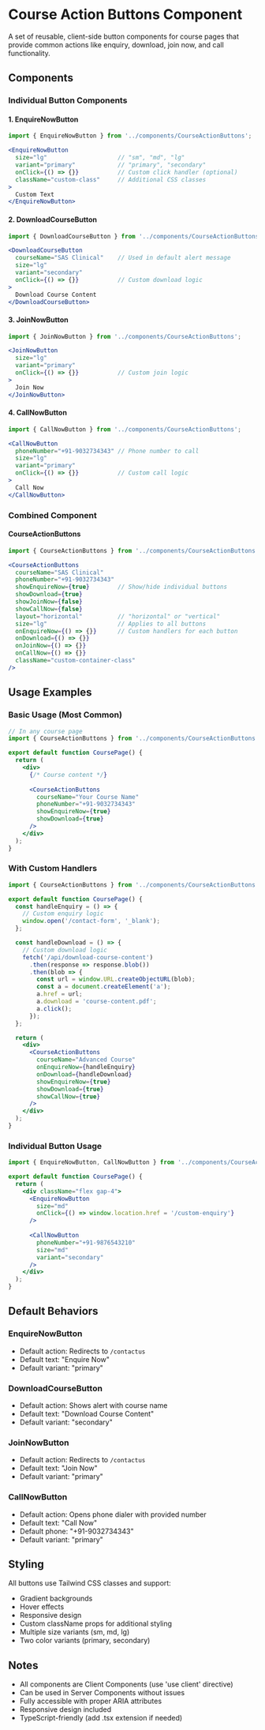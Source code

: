 # Course Action Buttons Component

A set of reusable, client-side button components for course pages that provide common actions like enquiry, download, join now, and call functionality.

## Components

### Individual Button Components

#### 1. EnquireNowButton
```jsx
import { EnquireNowButton } from '../components/CourseActionButtons';

<EnquireNowButton 
  size="lg"                    // "sm", "md", "lg"
  variant="primary"            // "primary", "secondary"
  onClick={() => {}}           // Custom click handler (optional)
  className="custom-class"     // Additional CSS classes
>
  Custom Text
</EnquireNowButton>
```

#### 2. DownloadCourseButton
```jsx
import { DownloadCourseButton } from '../components/CourseActionButtons';

<DownloadCourseButton 
  courseName="SAS Clinical"    // Used in default alert message
  size="lg"
  variant="secondary"
  onClick={() => {}}           // Custom download logic
>
  Download Course Content
</DownloadCourseButton>
```

#### 3. JoinNowButton
```jsx
import { JoinNowButton } from '../components/CourseActionButtons';

<JoinNowButton 
  size="lg"
  variant="primary"
  onClick={() => {}}           // Custom join logic
>
  Join Now
</JoinNowButton>
```

#### 4. CallNowButton
```jsx
import { CallNowButton } from '../components/CourseActionButtons';

<CallNowButton 
  phoneNumber="+91-9032734343" // Phone number to call
  size="lg"
  variant="primary"
  onClick={() => {}}           // Custom call logic
>
  Call Now
</CallNowButton>
```

### Combined Component

#### CourseActionButtons
```jsx
import { CourseActionButtons } from '../components/CourseActionButtons';

<CourseActionButtons 
  courseName="SAS Clinical"
  phoneNumber="+91-9032734343"
  showEnquireNow={true}        // Show/hide individual buttons
  showDownload={true}
  showJoinNow={false}
  showCallNow={false}
  layout="horizontal"          // "horizontal" or "vertical"
  size="lg"                    // Applies to all buttons
  onEnquireNow={() => {}}      // Custom handlers for each button
  onDownload={() => {}}
  onJoinNow={() => {}}
  onCallNow={() => {}}
  className="custom-container-class"
/>
```

## Usage Examples

### Basic Usage (Most Common)
```jsx
// In any course page
import { CourseActionButtons } from '../components/CourseActionButtons';

export default function CoursePage() {
  return (
    <div>
      {/* Course content */}
      
      <CourseActionButtons 
        courseName="Your Course Name"
        phoneNumber="+91-9032734343"
        showEnquireNow={true}
        showDownload={true}
      />
    </div>
  );
}
```

### With Custom Handlers
```jsx
import { CourseActionButtons } from '../components/CourseActionButtons';

export default function CoursePage() {
  const handleEnquiry = () => {
    // Custom enquiry logic
    window.open('/contact-form', '_blank');
  };

  const handleDownload = () => {
    // Custom download logic
    fetch('/api/download-course-content')
      .then(response => response.blob())
      .then(blob => {
        const url = window.URL.createObjectURL(blob);
        const a = document.createElement('a');
        a.href = url;
        a.download = 'course-content.pdf';
        a.click();
      });
  };

  return (
    <div>
      <CourseActionButtons 
        courseName="Advanced Course"
        onEnquireNow={handleEnquiry}
        onDownload={handleDownload}
        showEnquireNow={true}
        showDownload={true}
        showCallNow={true}
      />
    </div>
  );
}
```

### Individual Button Usage
```jsx
import { EnquireNowButton, CallNowButton } from '../components/CourseActionButtons';

export default function CoursePage() {
  return (
    <div className="flex gap-4">
      <EnquireNowButton 
        size="md"
        onClick={() => window.location.href = '/custom-enquiry'}
      />
      
      <CallNowButton 
        phoneNumber="+91-9876543210"
        size="md"
        variant="secondary"
      />
    </div>
  );
}
```

## Default Behaviors

### EnquireNowButton
- Default action: Redirects to `/contactus`
- Default text: "Enquire Now"
- Default variant: "primary"

### DownloadCourseButton  
- Default action: Shows alert with course name
- Default text: "Download Course Content"
- Default variant: "secondary"

### JoinNowButton
- Default action: Redirects to `/contactus`
- Default text: "Join Now"  
- Default variant: "primary"

### CallNowButton
- Default action: Opens phone dialer with provided number
- Default text: "Call Now"
- Default phone: "+91-9032734343"
- Default variant: "primary"

## Styling

All buttons use Tailwind CSS classes and support:
- Gradient backgrounds
- Hover effects
- Responsive design
- Custom className props for additional styling
- Multiple size variants (sm, md, lg)
- Two color variants (primary, secondary)

## Notes

- All components are Client Components (use 'use client' directive)
- Can be used in Server Components without issues
- Fully accessible with proper ARIA attributes
- Responsive design included
- TypeScript-friendly (add .tsx extension if needed)
